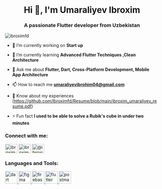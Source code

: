 <h1 align="center">Hi 👋, I'm Umaraliyev Ibroxim</h1>
<h3 align="center">A passionate Flutter developer from Uzbekistan</h3>

<p align="left"> <img src="https://komarev.com/ghpvc/?username=ibroximfd&label=Profile%20views&color=0e75b6&style=flat" alt="ibroximfd" /> </p>

- 🔭 I’m currently working on **Start up**

- 🌱 I’m currently learning **Advanced Flutter Techniques ,Clean Architecture**

- 💬 Ask me about **Flutter, Dart, Cross-Platform Development, Mobile App Architecture**

- 📫 How to reach me **umaraliyevibrohim04@gmail.com**

- 📄 Know about my experiences [https://github.com/Ibroximfd/Resume/blob/main/ibroxim_umaraliyev_resume.pdf)

- ⚡ Fun fact **I used to be able to solve a Rubik's cube in under two minutes**

<h3 align="left">Connect with me:</h3>
<p align="left">
<a href="https://linkedin.com/in/ibroxim-ku" target="blank"><img align="center" src="https://raw.githubusercontent.com/rahuldkjain/github-profile-readme-generator/master/src/images/icons/Social/linked-in-alt.svg" alt="ibroxim-ku" height="30" width="40" /></a>
<a href="https://instagram.com/ibroxim__ku" target="blank"><img align="center" src="https://raw.githubusercontent.com/rahuldkjain/github-profile-readme-generator/master/src/images/icons/Social/instagram.svg" alt="ibroxim__ku" height="30" width="40" /></a>
<a href="https://medium.com/@ibroxim_ku" target="blank"><img align="center" src="https://raw.githubusercontent.com/rahuldkjain/github-profile-readme-generator/master/src/images/icons/Social/medium.svg" alt="@ibroxim_ku" height="30" width="40" /></a>
</p>

<h3 align="left">Languages and Tools:</h3>
<p align="left"> <a href="https://dart.dev" target="_blank" rel="noreferrer"> <img src="https://www.vectorlogo.zone/logos/dartlang/dartlang-icon.svg" alt="dart" width="40" height="40"/> </a> <a href="https://www.figma.com/" target="_blank" rel="noreferrer"> <img src="https://www.vectorlogo.zone/logos/figma/figma-icon.svg" alt="figma" width="40" height="40"/> </a> <a href="https://firebase.google.com/" target="_blank" rel="noreferrer"> <img src="https://www.vectorlogo.zone/logos/firebase/firebase-icon.svg" alt="firebase" width="40" height="40"/> </a> <a href="https://flutter.dev" target="_blank" rel="noreferrer"> <img src="https://www.vectorlogo.zone/logos/flutterio/flutterio-icon.svg" alt="flutter" width="40" height="40"/> </a> <a href="https://postman.com" target="_blank" rel="noreferrer"> <img src="https://www.vectorlogo.zone/logos/getpostman/getpostman-icon.svg" alt="postman" width="40" height="40"/> </a> </p>
